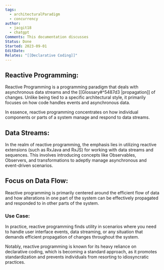 ```yaml
---
tags:
  - architecturalParadigm
  - concurrency
author:
  - jacgit18
  - chatgpt
Comments: This documentation discusses
Status: Done
Started: 2023-09-01
EditDate: 
Relates: "[[Declarative Coding]]"
---
```

## Reactive Programming:

Reactive Programming is a programming paradigm that deals with asynchronous data streams and the [[Glossary#^5487d3 |propagation]] of changes. Unlike being tied to a specific architectural style, it primarily focuses on how code handles events and asynchronous data. 

In essence, reactive programming concentrates on how individual components or parts of a system manage and respond to data streams. 

## Data Streams:

In the realm of reactive programming, the emphasis lies in utilizing reactive extensions (such as RxJava and RxJS) for working with data streams and sequences. This involves introducing concepts like Observables, Observers, and transformations to adeptly manage asynchronous and event-driven scenarios.

## Focus on Data Flow:

Reactive programming is primarily centered around the efficient flow of data and how alterations in one part of the system can be effectively propagated and responded to in other parts of the system.

### Use Case:

In practice, reactive programming finds utility in scenarios where you need to handle user interface events, data streaming, or any situation that demands efficient propagation of changes throughout the system.

Notably, reactive programming is known for its heavy reliance on declarative coding, which is becoming a standard approach, as it promotes standardization and prevents individuals from resorting to idiosyncratic practices.


